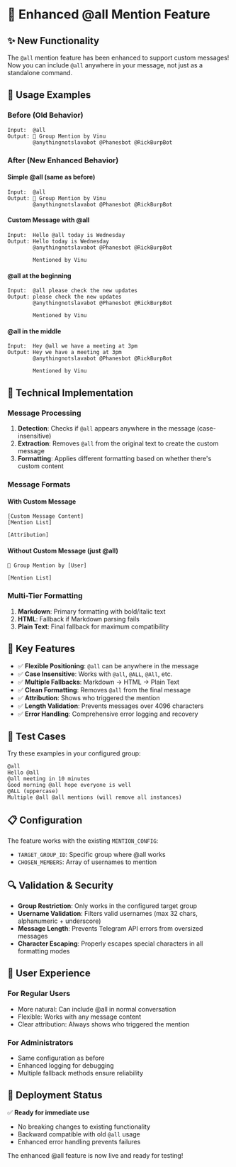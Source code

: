 # 🔔 Enhanced @all Mention Feature

## ✨ New Functionality

The `@all` mention feature has been enhanced to support custom messages! Now you can include `@all` anywhere in your message, not just as a standalone command.

## 📝 Usage Examples

### Before (Old Behavior)
```
Input:  @all
Output: 🔔 Group Mention by Vinu
        @anythingnotslavabot @Phanesbot @RickBurpBot
```

### After (New Enhanced Behavior)

#### Simple @all (same as before)
```
Input:  @all
Output: 🔔 Group Mention by Vinu
        @anythingnotslavabot @Phanesbot @RickBurpBot
```

#### Custom Message with @all
```
Input:  Hello @all today is Wednesday
Output: Hello today is Wednesday
        @anythingnotslavabot @Phanesbot @RickBurpBot
        
        Mentioned by Vinu
```

#### @all at the beginning
```
Input:  @all please check the new updates
Output: please check the new updates
        @anythingnotslavabot @Phanesbot @RickBurpBot
        
        Mentioned by Vinu
```

#### @all in the middle
```
Input:  Hey @all we have a meeting at 3pm
Output: Hey we have a meeting at 3pm
        @anythingnotslavabot @Phanesbot @RickBurpBot
        
        Mentioned by Vinu
```

## 🔧 Technical Implementation

### Message Processing
1. **Detection**: Checks if `@all` appears anywhere in the message (case-insensitive)
2. **Extraction**: Removes `@all` from the original text to create the custom message
3. **Formatting**: Applies different formatting based on whether there's custom content

### Message Formats

#### With Custom Message
```
[Custom Message Content]
[Mention List]

[Attribution]
```

#### Without Custom Message (just @all)
```
🔔 Group Mention by [User]

[Mention List]
```

### Multi-Tier Formatting
1. **Markdown**: Primary formatting with bold/italic text
2. **HTML**: Fallback if Markdown parsing fails
3. **Plain Text**: Final fallback for maximum compatibility

## 🎯 Key Features

- ✅ **Flexible Positioning**: `@all` can be anywhere in the message
- ✅ **Case Insensitive**: Works with `@all`, `@ALL`, `@All`, etc.
- ✅ **Multiple Fallbacks**: Markdown → HTML → Plain Text
- ✅ **Clean Formatting**: Removes `@all` from the final message
- ✅ **Attribution**: Shows who triggered the mention
- ✅ **Length Validation**: Prevents messages over 4096 characters
- ✅ **Error Handling**: Comprehensive error logging and recovery

## 🧪 Test Cases

Try these examples in your configured group:

```
@all
Hello @all
@all meeting in 10 minutes
Good morning @all hope everyone is well
@ALL (uppercase)
Multiple @all @all mentions (will remove all instances)
```

## 📋 Configuration

The feature works with the existing `MENTION_CONFIG`:
- `TARGET_GROUP_ID`: Specific group where @all works
- `CHOSEN_MEMBERS`: Array of usernames to mention

## 🔍 Validation & Security

- **Group Restriction**: Only works in the configured target group
- **Username Validation**: Filters valid usernames (max 32 chars, alphanumeric + underscore)
- **Message Length**: Prevents Telegram API errors from oversized messages
- **Character Escaping**: Properly escapes special characters in all formatting modes

## 📱 User Experience

### For Regular Users
- More natural: Can include @all in normal conversation
- Flexible: Works with any message content
- Clear attribution: Always shows who triggered the mention

### For Administrators
- Same configuration as before
- Enhanced logging for debugging
- Multiple fallback methods ensure reliability

## 🚀 Deployment Status

✅ **Ready for immediate use**
- No breaking changes to existing functionality
- Backward compatible with old `@all` usage
- Enhanced error handling prevents failures

The enhanced @all feature is now live and ready for testing!